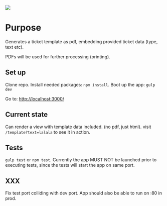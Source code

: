 [![](https://travis-ci.org/robin-drexler/JimFlowPrint-pdf-generator.svg?branch=master)](https://travis-ci.org/robin-drexler/JimFlowPrint-pdf-generator)
# Purpose
Generates a ticket template as pdf, embedding provided ticket data (type, text etc).

PDFs will be used for further processing (printing).


## Set up
Clone repo.
Install needed packages: ```npm install```. Boot up the app: ```gulp dev```

Go to: [http://localhost:3000/](http://localhost:3000)

## Current state
Can render a view with template data included. (no pdf, just html).
visit ```/template?text=lalala``` to see it in action.


## Tests
```gulp test``` or ```npm test```. Currently the app MUST NOT be launched prior to executing tests, since the tests will start the app on same port. 

## XXX
Fix test port colliding with dev port. App should also be able to run on :80 in prod.
 
